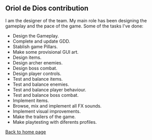 ## **Oriol de Dios contribution**

I am the designer of the team. My main role has been designing the gameplay and the pace of the game. Some of the tasks I've done:

- Design the Gameplay.
- Complete and update GDD.
- Stablish game Pillars.
- Make some provisional GUI art.
- Design items.
- Design archer enemies.
- Design boss combat.
- Design player controls.
- Test and balance items.
- Test and balance enemies.
- Test and balance player behaviour.
- Test and balance boss combat.
- Implement items.
- Browse, mix and implement all FX sounds.
- Implement visual improvements.
- Make the trailers of the game.
- Make playtesting with diferents profiles.

[Back to home page](https://softcactusteam.github.io/Warcraft-Heroes-Beyond-Time/)
